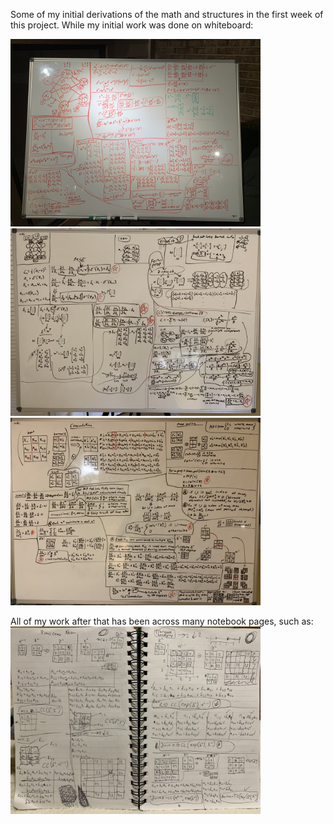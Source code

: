 Some of my initial derivations of the math and structures in the first week of this project.  While my initial work was done on whiteboard:

<img src="whiteboard1.jpeg" width="400" />
<img src="whiteboard2.jpeg" width="400" />
<img src="whiteboard3.jpeg" width="400" />

All of my work after that has been across many notebook pages, such as:
<img src="notebook1.jpeg" width="400" />
